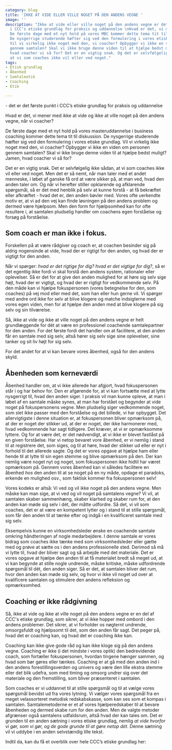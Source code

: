 ```yaml
---
category: blog
title: 'IKKE AT VIDE ELLER VILLE NOGET PÅ DEN ANDENS VEGNE '
image: ''
description: "Ikke at vide eller ville noget på den andens vegne er det første punkt
  i CCC’s etiske grundlag for praksis og uddannelse \nHvad er det, vi mener med det?
  De første dage med et nyt hold på vores MBC kommer dette tema tit til diskussion.
  De nysgerrige studerende hæfter sig ved den formulering i vores etiske grundlag.
  Vil vi virkelig ikke noget med den, vi coacher? Opbygger vi ikke en viden om personen
  gennem samtalen? Skal vi ikke bruge denne viden til at hjælpe bedst muligt? Jamen,
  hvad coacher vi så for? Det er en vigtig snak. Og det er selvfølgelig ikke sådan,
  at vi som coaches ikke vil eller ved noget."
tags:
- Etisk grundlag
- Åbenhed
- Samtaleetik
- Coaching
- Etik

---
```

\- det er det første punkt i CCC’s etiske grundlag for praksis og uddannelse

Hvad er det, vi mener med ikke at vide og ikke at ville noget på den andens vegne, når vi coacher?

De første dage med et nyt hold på vores masteruddannelse i business coaching kommer dette tema tit til diskussion. De nysgerrige studerende hæfter sig ved den formulering i vores etiske grundlag. Vil vi virkelig ikke noget med den, vi coacher? Opbygger vi ikke en viden om personen gennem samtalen? Skal vi ikke bruge denne viden til at hjælpe bedst muligt? Jamen, hvad coacher vi så for?

Det er en vigtig snak. Det er selvfølgelig ikke sådan, at vi som coaches ikke vil eller ved noget. Men det er så nemt, når man taler med et andet menneske, i løbet af ganske få ord at være sikker på, at man ved, hvad den anden taler om. Og når vi herefter stiller opklarende og afklarende spørgsmål, så er det med henblik på selv at kunne forstå - at få bekræftet eller afkræftet - hvad det er, den anden bøvler med. Vores ofte uerkendte motiv er, at vi ad den vej kan finde løsningen på den andens problem og dermed være hjælpsom. Men den form for hjælpsomhed kan for ofte resultere i, at samtalen pludselig handler om coachens egen forståelse og forsøg på forståelse.

## **Som coach er man ikke i fokus.**

Forskellen på at være rådgiver og coach er, at coachen besinder sig på aldrig nogensinde at vide, hvad der er rigtigt for den anden, og hvad der er vigtigt for den anden.

Når vi spørger: _hvad er det rigtige for dig?_ _hvad er det vigtige for dig?_, så er det egentlig ikke fordi vi skal forstå den andens system, rationaler eller oplevelser. Så er det for at give den anden mulighed for at høre sig selv sige højt, hvad der er vigtigt, og hvad der er rigtigt for vedkommende selv. På den måde kan vi hjælpe fokuspersonen (vores betegnelse for den, som coaches) på vej mod eller med det, som han eller hun gerne vil. Vi spørger med andre ord ikke for selv at blive klogere og matche indsigterne med vores egen viden, men for at hjælpe den anden med at blive klogere på sig selv og sin tilværelse.

Så, ikke at vide og ikke at ville noget på den andens vegne er helt grundlæggende for dét at være en professionel coachende samtalepartner for den anden. For det første fordi det handler om at facilitere, at den anden får en samtale med sig selv, altså hører sig selv sige sine oplevelser, sine tanker og sit liv højt for sig selv.

For det andet for at vi kan bevare vores åbenhed, også for den andens skyld.

## **Åbenheden som** **kerneværdi**

Åbenhed handler om, at vi ikke allerede har afgjort, hvad fokuspersonen står i og har behov for. Den er afgørende for, at vi kan fortsætte med at lytte nysgerrigt til, hvad den anden siger. I praksis vil man kunne opleve, at man i løbet af en samtale måske synes, at man har forstået og begynder at vide noget på fokuspersonens vegne. Men pludselig siger vedkommende noget, som slet ikke passer med den forståelse og det billede, vi har opbygget. Det allervigtigste i denne situation er, at fokuspersonen bliver opmærksom på, at der er noget der stikker ud, at der er noget, der ikke harmonerer med, hvad vedkommende har sagt tidligere. Det kræver, at vi er opmærksomme lyttere. Og for at være det, er det nødvendigt, at vi ikke er blevet fastlåst på en given forståelse. Har vi netop bevaret vore åbenhed, er vi nemlig i stand til at registrere det, som siges, og til at høre, hvad der stikker ud eller er nyt i forhold til det allerede sagte. Og det er vores opgave at hjælpe ham eller hende til at lytte til sin egen stemme og blive opmærksom på den. Der kan nemlig være noget nyt og noget, som fokuspersonen ikke hidtil har været opmærksom på. Gennem vores åbenhed kan vi således facilitere en åbenhed _hos_ den anden til at se noget på en ny måde, opdage et paradoks, erkende en mulighed osv., som faktisk kommer fra fokuspersonen selv!

Vores kodeks er altså: Vi ved og vil ikke noget på den andens vegne. Men måske kan man sige, at vi ved og vil noget på samtalens vegne? Vi vil, at samtalen skaber sammenhæng, skaber klarhed og skaber rum for, at den anden kan møde sig selv i dét, der måtte udfordre. Så det, vi vil som coaches, det er at være en kompetent lytter og i stand til at stille spørgsmål, som får den anden til at tænke efter og indgå i en kvalificeret samtale med sig selv.

Eksempelvis kunne en virksomhedsleder ønske en coachende samtale omkring håndteringen af nogle medarbejdere. I denne samtale er vores bidrag som coaches ikke tænke med som virksomhedsleder eller gætte med og prøve at sætte os i den andens professionelle sted. Derimod så må vi lytte til, hvad der bliver sagt og så arbejde med det materiale. Det er vores opgave at hjælpe den anden til at få materialet bredt så meget ud, at vi kan begynde at stille nogle undrende, måske kritiske, måske udfordrende spørgsmål til dét, den anden siger. Så er det, at samtalen bliver det rum, hvor den anden kan møde sig selv, og hvor vi ikke vil noget ud over at kvalificere samtalen og stimulere den andens refleksion og opmærksomhed.

## **Coaching er ikke rådgivning**

Så, ikke at vide og ikke at ville noget på den andens vegne er en del af CCC's etiske grundlag, som sikrer, at vi ikke hopper med ombord i den andens problemer. Det sikrer, at vi forholder os nøgternt undrende, omsorgsfuldt og hjælpsomt til det, som den anden får sagt. Det peger på, hvad det er coaching kan, og hvad det er coaching ikke kan.

Coaching kan ikke give gode råd og kan ikke kloge sig på den andens vegne. Coaching er ikke (i det mindste i vores optik) den bedrevidende coach, som fortæller fokuspersonen, hvordan tingene hænger sammen, og hvad som bør gøres eller tænkes. Coaching er at gå med den anden ind i den andens forestillingsverden og univers og være den lille ekstra stemme eller det blik udefra, som med timing og omsorg undrer sig over det materiale og den fremstilling, som bliver præsenteret i samtalen.

Som coaches er vi uddannet til at stille spørgsmål og til at vælge vores spørgsmål bevidst ud fra vores lytning. Vi vælger vores spørgsmål fra en meget velassorteret metodisk redskabskasse, som kan ses som et kompas i samtalen. Samtalemetoderne er et af vores hjælperedskaber til at bevare åbenheden og dermed skabe rum for den anden. Men de valgte metoder afgrænser også samtalens udfaldsrum, altså hvad der kan tales om. Det er grunden til en anden sætning i vores etiske grundlag, nemlig _at vide hvorfor vi gør, som vi gør, og de gode grunde til at gøre netop dét_. Denne sætning vil vi uddybe i en anden selvstændig lille tekst.

Indtil da, kan du få et overblik over hele CCC’s etiske grundlag her: